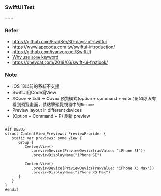 ### SwiftUI Test
===
### Refer
- https://github.com/FradSer/30-days-of-swiftui
- https://www.appcoda.com.tw/swiftui-introduction/
- https://github.com/ivanvorobei/SwiftUI
- [Why use `some` keyword](https://medium.com/@PhiJay/whats-this-some-in-swiftui-34e2c126d4c4)
- https://onevcat.com/2019/06/swift-ui-firstlook/

### Note
- iOS 13以前的系統不支援
- SwiftUI用Code寫View
- XCode -> Edit -> Covas 預覽模式(option + command + enter)假如你沒有看到預覽畫面，請點擊預覽視窗中的`Resume`
- Preview layout in different devices
- (Option + Command + P) 刷新 preview 
```

#if DEBUG
struct ContentView_Previews: PreviewProvider {
   static var previews: some View {
      Group {
         ContentView()
            .previewDevice(PreviewDevice(rawValue: "iPhone SE"))
            .previewDisplayName("iPhone SE")

         ContentView()
            .previewDevice(PreviewDevice(rawValue: "iPhone XS Max"))
            .previewDisplayName("iPhone XS Max")
      }
   }
}
#endif
```